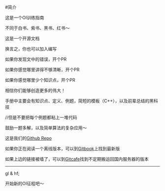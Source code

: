 #简介

这是一个OI训练指南

不同于白书、紫书、黑书、红书～

这是一个开源文档

换言之，你也可以加入编写

如果你发现文中的错误，开个PR

如果你感觉哪里讲得不够清晰，开个PR

如果你感觉哪里少个知识点，开个PR

相信你们能够创造更多的伟大！

手册中主要会有知识点、定义、例题，简短的模板（C++），以及前辈总结的黑科技

//但是不要把每个例题都粘上一堆代码

鼓励一题多解，以及简单算法的复杂应用～

这是我们的[Github Repo](https://github.com/24OI/OITraining)

如果你正在阅读一个离线版本，可以到[Gitbook](http://oitraining.scaffrey.com)上找到最新版

如果上边的链接被墙了，可以到[Gitcafe](http://oit.scaffrey.com)找到不定期搬运回国内服务器的版本

--------

gl & hf;

开始新的OI征程吧～

